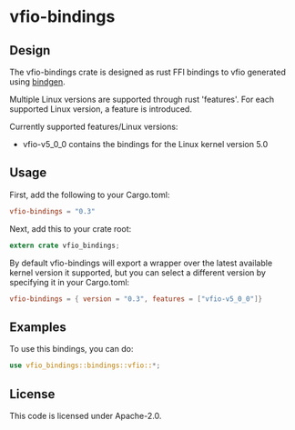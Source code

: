 # vfio-bindings

## Design

The vfio-bindings crate is designed as rust FFI bindings to vfio
generated using [bindgen](https://crates.io/crates/bindgen).

Multiple Linux versions are supported through rust 'features'. For each
supported Linux version, a feature is introduced.

Currently supported features/Linux versions:
- vfio-v5_0_0 contains the bindings for the Linux kernel version 5.0

## Usage

First, add the following to your Cargo.toml:
```toml
vfio-bindings = "0.3"
```
Next, add this to your crate root:

```rust
extern crate vfio_bindings;
```

By default vfio-bindings will export a wrapper over the latest available kernel
version it supported, but you can select a different version by specifying it in
your Cargo.toml:
```toml
vfio-bindings = { version = "0.3", features = ["vfio-v5_0_0"]}
```

## Examples

To use this bindings, you can do:
```rust
use vfio_bindings::bindings::vfio::*;
```

## License

This code is licensed under Apache-2.0.
